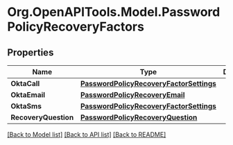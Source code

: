 # Org.OpenAPITools.Model.PasswordPolicyRecoveryFactors

## Properties

Name | Type | Description | Notes
------------ | ------------- | ------------- | -------------
**OktaCall** | [**PasswordPolicyRecoveryFactorSettings**](PasswordPolicyRecoveryFactorSettings.md) |  | [optional] 
**OktaEmail** | [**PasswordPolicyRecoveryEmail**](PasswordPolicyRecoveryEmail.md) |  | [optional] 
**OktaSms** | [**PasswordPolicyRecoveryFactorSettings**](PasswordPolicyRecoveryFactorSettings.md) |  | [optional] 
**RecoveryQuestion** | [**PasswordPolicyRecoveryQuestion**](PasswordPolicyRecoveryQuestion.md) |  | [optional] 

[[Back to Model list]](../README.md#documentation-for-models) [[Back to API list]](../README.md#documentation-for-api-endpoints) [[Back to README]](../README.md)


